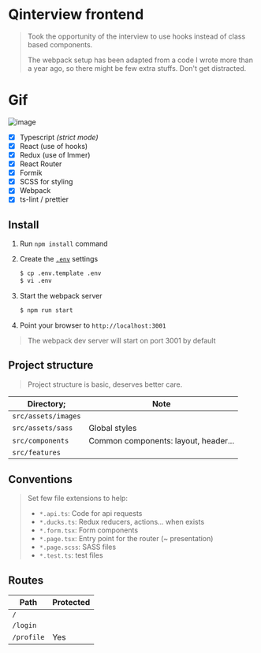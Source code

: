 # Qinterview frontend

> Took the opportunity of the interview to use hooks 
> instead of class based components.     
>  
> The webpack setup has been adapted from a code I wrote more than a year ago, so
> there might be few extra stuffs. Don't get distracted.  
>

# Gif

![image](./docs/images/qover-frontend.gif)


- [x] Typescript *(strict mode)*
- [x] React (use of hooks)
- [x] Redux (use of Immer)
- [x] React Router
- [x] Formik 
- [x] SCSS for styling
- [x] Webpack
- [x] ts-lint / prettier

## Install

1. Run `npm install` command

2. Create the [`.env`](./.env.template) settings

    ```bash    
    $ cp .env.template .env
    $ vi .env
    ```                    
         
3. Start the webpack server

    ```bash
    $ npm run start
    ```

4. Point your browser to `http://localhost:3001`


> The webpack dev server will start on port 3001 by default

## Project structure

> Project structure is basic, deserves better care.

| Directory;           | Note                                   |
| ---------------------| -------------------------------------- |
| `src/assets/images`  |                                        |
| `src/assets/sass`    | Global styles                          |
| `src/components`     | Common components: layout, header...   | 
| `src/features`       |                                        |

## Conventions

> Set few file extensions to help:
>    - `*.api.ts`:  Code for api requests 
>    - `*.ducks.ts`: Redux reducers, actions... when exists  
>    - `*.form.tsx`: Form components
>    - `*.page.tsx`: Entry point for the router (~ presentation)
>    - `*.page.scss`: SASS files
>    - `*.test.ts`: test files   

## Routes

| Path      | Protected | 
| --------- | --------- | 
| `/`       |           | 
| `/login`  |           | 
| `/profile`| Yes       | 





    


